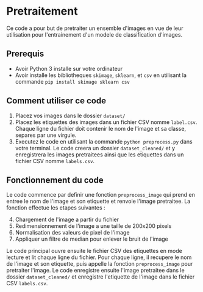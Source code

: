 # Pretraitement

Ce code a pour but de pretraiter un ensemble d'images en vue de leur utilisation pour l'entrainement d'un modele de classification d'images.

## Prerequis

- Avoir Python 3 installe sur votre ordinateur
- Avoir installe les bibliotheques `skimage`, `sklearn`, et `csv` en utilisant la commande `pip install skimage sklearn csv`

## Comment utiliser ce code

1. Placez vos images dans le dossier `dataset/`
2. Placez les etiquettes des images dans un fichier CSV nomme `label.csv`. Chaque ligne du fichier doit contenir le nom de l'image et sa classe, separes par une virgule.
3. Executez le code en utilisant la commande `python preprocess.py` dans votre terminal. Le code creera un dossier `dataset_cleaned/` et y enregistrera les images pretraitees ainsi que les etiquettes dans un fichier CSV nomme `labels.csv`.

## Fonctionnement du code

Le code commence par definir une fonction `preprocess_image` qui prend en entree le nom de l'image et son etiquette et renvoie l'image pretraitee. La fonction effectue les etapes suivantes :

4. Chargement de l'image a partir du fichier
5. Redimensionnement de l'image a une taille de 200x200 pixels
6. Normalisation des valeurs de pixel de l'image
7. Appliquer un filtre de median pour enlever le bruit de l'image

Le code principal ouvre ensuite le fichier CSV des etiquettes en mode lecture et lit chaque ligne du fichier. Pour chaque ligne, il recupere le nom de l'image et son etiquette, puis appelle la fonction `preprocess_image` pour pretraiter l'image. Le code enregistre ensuite l'image pretraitee dans le dossier `dataset_cleaned/` et enregistre l'etiquette de l'image dans le fichier CSV `labels.csv`.